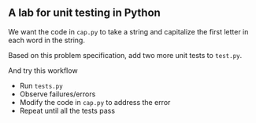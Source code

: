 ## A lab for unit testing in Python

We want the code in `cap.py` to take a string and capitalize the first letter
in each word in the string.

Based on this problem specification, add two more unit tests to `test.py`.

And try this workflow
  * Run `tests.py` 
  * Observe failures/errors
  * Modify the code in `cap.py` to address the error
  * Repeat until all the tests pass
